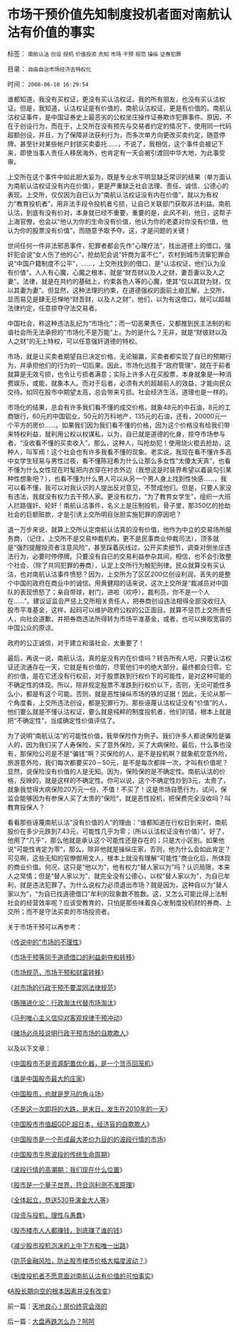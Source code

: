# 市场干预价值先知制度投机者面对南航认沽有价值的事实

标签： `南航认沽` `创设` `投机` `价值投资` `先知` `市场` `干预` `规范` `操纵` `证券犯罪` 

目录： `自由自治市场经济去特权化`

时间： `2008-06-10 16:29:54`

谁都知道，我没有买权证，更没有买认沽权证。我的所有朋友，也没有买认沽权证。但是，我知道，认沽权证是有价值的，南航认沽权证，更是有价值的。南航认沽权证事件，是中国证券史上最恶劣的公权坐庄操作证券欺诈犯罪事件。原因，不在于创设行为，而在于，上交所在没有预先与交易者约定的情况下，使用同一代码超额创设，并且，为了保障非法获利行为，而多次单方向更改买卖约定，随意停牌，甚至针对某些帐户封锁买卖委托……，不说了，我相信，这个事件会被记下来，即使当事人责任人移居海外，也肯定有一天会被引渡回中华大地，为此事受审。

上交所在这个事件中如此胆大妄为，既是专业水平明显缺乏常识的结果（单方面认为南航认沽权证没有内在价值），更是严重缺乏社会法理、责任、诚信、公德心的表现。上交所，仅仅因为自已认为“南航认沽权证没有内在价值”，就以为有权力“教育投机者”，用非法手段令投机者亏损，让自已关联部门获取非法利益。南航认沽，到底有没有价对，本身就已经不重要，重要的是，此风不刹，他日，这帮子上海官僚，也会以“他认为你的生命没有价值，他认为你的老婆对你没有价值，他认为你的股票没有价值”，而随意予取予夺。这，才是问题的关键！

世间任何一件非法邪恶事件，犯罪者都会先作“心理疗法”，找出道德上的借口。强奸犯会说“女人伤了他的心”，抢劫犯会说“奸商为富不仁”，农村到城市流窜犯罪会说“中国户籍制度不公平”，……，上交所找到的借口，是“认沽权证，他们认为没有价值”。人人有心魔，心魔之根本，就是“财吾财以及人之财，妻吾妻以及人之妻”。法律，就是在共约的基础上，约束各色人等的心魔，使其“仅以其财为财，仅以其妻为妻”。但显然，这种法理的约束，在道德强权的面前土崩瓦解，上交所，显而易见是肆无忌惮地“财吾财，以及人之财”，他们，以为有这借口，就可以超越法律约定，任意掠夺守法交易者。

中国社会，称这种违法乱纪为“市场化”；而一切恶果责任，又都推到民主法制的和谐社会所无法承担的“市场化不是万能”上。为的是什么？无非，就是“财彼财以及人之财”的无上特权，可以任意强奸道德的特权。

市场，就是让买卖者期望自已决定价格，无论输赢，买卖者都实现了自已的预期行为，并承担他们的行为的一切后果。因此，市场化远胜于“政府管理”，就在于前者就算是无效亏损，也令让亏损者满意；实际上许多人在买股票，本身就象是一种消费娱乐，或能，就象本人。而对于后者，必须有大的超越前人的效益，才能向民众交待。如同在股市中期望太高，总会带来亏损。社会经济生活，道理也是一样的。

市场化的结果，总会有许多我们看不懂的成交价格，就象48元的中石油，8元的工商银行，60元的中国铝业，50元的万科地产，135元的石油，还有，20000元一个平方的房价……。如果我们因为我们看不懂的价格，因为这个价格没有给我们带来特权利益，就利用公权以权谋私，以为，自已就是道德的化身，掠夺市场参与者，“没收看不懂的买卖收入”。那么，这种人，叫抢劫犯！使用烧火棍去抢劫，这种人，叫军阀！这个社会也有许多我看不懂的现象。老实说，我现在看不懂许多高中女学生轻易与男性过夜，看不懂陈冠希为什么让那么多女性“太傻太天真”，也看不懂为什么女性现在时髦把内衣穿在衬衣外边（我想这是时装界希望以着装勾引某种性想象吧？），也看不懂为什么男人可以从另一个男人身上找到性快感……，我可以看不懂，我可以对我认识的人提出反对意见，不赞成他们。但是，只要人家没有违法，我就没有权力去干预人家。更没有权力，“为了教育女学生”，组织一大班人拦路强奸、轮奸！南航认沽事件，名义上是压制投机，骨子里，那350亿的抢劫社会的巨额赃款，才是引诱上交所明目张胆实施犯罪的原因吧？

退一万步来说，就算上交所认定南航认沽真的没有价值，他作为中立的交易场所服务商，（记住，上交所不是交易仲裁机构，更不是民事商业仲裁司法），顶多就是“强烈提醒投资者注意风险”，甚至踩着灰线过，公开买卖细节，调查对倒坐庄违法行为，必要时停停牌。只要没有自已的交易利益参杂其间，相信，也不会引致整个社会，（除了共同犯罪的券商），认定上交所行为触犯刑律。民众就算没有买认沽，也对南航认沽事件愤怒？因为，上交所为了区区200亿创设利润，丢失的是整个中国的政府在商业中的诚信。用黄健翔的话来说，这次上交所是“裁减员对中国队的表现愤怒了；亲自带球，射门，进啦（欢呼），裁判员，你不是一个人在……”。建议证监会严惩上交所相关责任人，把券商创设违法相得全部没收归入股市平准基金，这样，起码可以维护政府公权的公正面目。就算不惩罚上交所责任人，向社会道歉，并把券商违法所得转为市场平准基金，或者，也可以换取宽容的中国公众的原谅。

政府的公正诚信，对于建立和谐社会，太重要了！

最后，再说一说，南航认沽，真的是没有内在价值吗？转告所有人吧，只要认沽权证还流通存在一天，它就是有价值的，尽管他们中的绝大部分，最终都会归零。它的价值，是在它还没有行权前，对于股票跌到行权价下的可能性，是对这种可能的不确定性的体现。所以，除非规定股票不准跌到行权价以下，否则，无论可能性多么小，都是有这个可能。否则，就是恶性操纵市场的铁的证据！因此，无论从那一个角度看，上交所违法创设，都是犯罪行为。那些诬蔑认沽权证没有“价值”的人，他们要么就是不懂认沽权证，要么就是纯粹的制度投机者，他们的错，根本上就是把“不确定性”，当成确定性价值评估了。

为了说明“南航认沽”的可能性价值，我举保险作为例子。我们许多人都说保险是骗人的，因为我们买了人寿保险，买了意外保险，买了大病保险，最后，什么事也没有，那保险公司是不是“骗钱”啊？买保险的人，是不是投机啊？就象航空意外险，旅游意外险，我们每次都要买20－50元，是不是每次都摔一次，才叫有价值呢？显然，说保险没有价值的人是无知。因为，保险保的是不确定性。南航认沽的价格，反映的，就是这样的不确定性。你可以说，这个不确定性炒到3元，太贵了，就象我觉得大病保险20万元一份，不值！不买了！这是市场自愿行为，试问，保监会能够因为有参保人买了太贵的“保险”，就是恶性投机，把保费完全没收吗？叫教育投保人？

看看那些诬蔑南航认沽“没有价值的人”的理由：“谁都知道在行权日到来时，南航股价在多少元跌到7.43元，可能性几乎为零；（所以认沽权证没有价值）”。好了，他用了“几乎”，那么他就是承认这个可能性还是存在的；只是大小区别。如果他说“可能性肯定为零”，那么，除非他就是操纵庄家，否则，他为什么会如此肯定？可见啊，这些无知的官僚御用文人，根本上就没有理解“可能性”商业化后，所体现的商业价值。何况，这只是“他以为”，他有权力“替人家以为”吗？认识局限，本来人之常情；但是“替人家以为”，就完全没有公德心，以权“替人家以为”，为自已牟利，就是违法犯罪了。为什么说权力必须退出市场？就是因为，这种自以为“替人家以为”，“为自已找道德借口”牟利的现象数不胜数。这，又怎么可能比得上法制社会的经营效率呢？应该受教育的，只怕是那些味着良心发制度投机财的券商、上交所；而不是守法买卖的市场投资者。

关于市场干预可以再参考：

《[传说中的“市场的不理性](../../../2009/4/5/传说中的“市场的不理性”.md)》

《[市场干预等同于道德借口的利益剥夺和转移](../../../2009/4/6/“市场不理性”道德借口操纵利益剥夺和财富转移.md)》

《[市场规范，市场干预和财富转移](../../../2009/4/7/市场规范，市场干预和财富转移.md)》

《[对市场的行政干预不要混同法律规范](../../../2009/4/8/市场法律规范被混同行政干预.md)》

《[贿赂进化论：行政淘汰代替市场淘汰](http://blog.sina.com.cn/s/blog_5563a64d0100ci43.html)》

《[马列唯心主义信仰对客观规律干预冲动](../../../2009/5/1/人定胜天？马列唯心信仰对客观规律干预冲动.md)》

《[赌场必杀技说明行政干预市场的自欺欺人](../../../2009/5/1/赌场必杀技，市场计划经济行政干预之自欺欺人.md)》

以及以下文章：

《[中国股市不是资源配置优化器，是一个货币回笼机](../../../2007/8/30/中国股市不是资源配置优化器，是一个货币回笼机.md)》

《[谁是中国股市最大的庄家](../../../2007/8/30/谁是中国股市最大的庄家.md)》

《[中国股市，也就是罗马的角斗场](../../../2007/8/28/中国股市，也就是罗马的角斗场.md)》

《[不是这一次即将的大跌，是末日，发生在2010年的一天](../../../2007/8/28/不是这一次即将的大跌，是末日，发生在2010年的一天.md)》

《[中国股市市值超GDP,超日本，经济盲的自欺欺人](../../../2007/8/30/中国股市市值超GDP,超日本可能是自欺欺人.md)》

《[中国股市是一个形成最大差价为目的的波段行情的市场](../../../2007/9/1/中国股市是一个形成最大差价为目的的波段行情的市场.md)》

《[中国股市牛熊波段的传统生命周期](../../../2007/9/1/中国股市牛熊波段的传统生命周期.md)》

《[波段行情的高潮期：我们现在什么位置](../../../2007/9/1/波段行情的高潮期：我们现在什么位置.md)》

《[股市是一个量子世界，符合泡利测不准原理](../../../2007/9/6/股市是一个量子世界，符合测不准原理.md)》

《[全体起立，恭送530导演金大人等](../../../2007/8/30/散户赚钱就是投机吗？.md)》

《[投资与投机，理性与愚蠢](../../../2007/9/30/投资就是投机，投机就是投资.md)》

《[股市楼市人人都赚钱，到底赚了谁的钱](../../../2007/9/21/股市楼市人人都赚钱，到底赚了谁的钱.md)》

《[减少股市投机泡沫的上中下方和唯一出路](../../../2007/10/11/减少股市投机泡沫的上中下方和唯一出路.md)》

《[防范金融风险，防止股市楼市价格大幅度波动？](../../../2008/6/16/欺凌客观经济规律总是适得其反.md)》

《[制度投机者不愿意面对南航认沽有价值的可怕事实](../../../2008/6/10/市场干预价值先知制度投机者面对南航认沽有价值的事实.md)》

《[A股长期向空的根本因素并没有改变](../../../2008/4/26/经济危机：A股长期向空的根本因素并没有改变.md)》



前一篇：[天地良心！房价终究会涨的](../../../2008/6/8/天地良心！房价终究会涨的.md)

后一篇：[大盘再跌怎么办？呵呵](../../../2008/6/11/大盘再跌怎么办？呵呵.md)